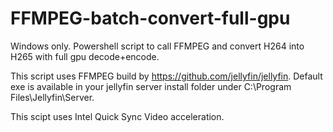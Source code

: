 # FFMPEG-batch-convert-full-gpu
Windows only.
Powershell script to call FFMPEG and convert H264 into H265 with full gpu decode+encode.

This script uses FFMPEG build by https://github.com/jellyfin/jellyfin.
Default exe is available in your jellyfin server install folder under C:\Program Files\Jellyfin\Server.

This scipt uses Intel Quick Sync Video acceleration.
